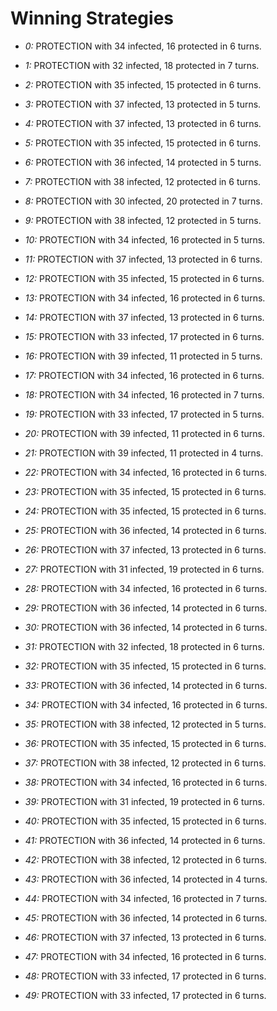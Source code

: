 # Winning Strategies

* _0:_ PROTECTION with 34 infected, 16 protected in 6 turns.


* _1:_ PROTECTION with 32 infected, 18 protected in 7 turns.


* _2:_ PROTECTION with 35 infected, 15 protected in 6 turns.


* _3:_ PROTECTION with 37 infected, 13 protected in 5 turns.


* _4:_ PROTECTION with 37 infected, 13 protected in 6 turns.


* _5:_ PROTECTION with 35 infected, 15 protected in 6 turns.


* _6:_ PROTECTION with 36 infected, 14 protected in 5 turns.


* _7:_ PROTECTION with 38 infected, 12 protected in 6 turns.


* _8:_ PROTECTION with 30 infected, 20 protected in 7 turns.


* _9:_ PROTECTION with 38 infected, 12 protected in 5 turns.


* _10:_ PROTECTION with 34 infected, 16 protected in 5 turns.


* _11:_ PROTECTION with 37 infected, 13 protected in 6 turns.


* _12:_ PROTECTION with 35 infected, 15 protected in 6 turns.


* _13:_ PROTECTION with 34 infected, 16 protected in 6 turns.


* _14:_ PROTECTION with 37 infected, 13 protected in 6 turns.


* _15:_ PROTECTION with 33 infected, 17 protected in 6 turns.


* _16:_ PROTECTION with 39 infected, 11 protected in 5 turns.


* _17:_ PROTECTION with 34 infected, 16 protected in 6 turns.


* _18:_ PROTECTION with 34 infected, 16 protected in 7 turns.


* _19:_ PROTECTION with 33 infected, 17 protected in 5 turns.


* _20:_ PROTECTION with 39 infected, 11 protected in 6 turns.


* _21:_ PROTECTION with 39 infected, 11 protected in 4 turns.


* _22:_ PROTECTION with 34 infected, 16 protected in 6 turns.


* _23:_ PROTECTION with 35 infected, 15 protected in 6 turns.


* _24:_ PROTECTION with 35 infected, 15 protected in 6 turns.


* _25:_ PROTECTION with 36 infected, 14 protected in 6 turns.


* _26:_ PROTECTION with 37 infected, 13 protected in 6 turns.


* _27:_ PROTECTION with 31 infected, 19 protected in 6 turns.


* _28:_ PROTECTION with 34 infected, 16 protected in 6 turns.


* _29:_ PROTECTION with 36 infected, 14 protected in 6 turns.


* _30:_ PROTECTION with 36 infected, 14 protected in 6 turns.


* _31:_ PROTECTION with 32 infected, 18 protected in 6 turns.


* _32:_ PROTECTION with 35 infected, 15 protected in 6 turns.


* _33:_ PROTECTION with 36 infected, 14 protected in 6 turns.


* _34:_ PROTECTION with 34 infected, 16 protected in 6 turns.


* _35:_ PROTECTION with 38 infected, 12 protected in 5 turns.


* _36:_ PROTECTION with 35 infected, 15 protected in 6 turns.


* _37:_ PROTECTION with 38 infected, 12 protected in 6 turns.


* _38:_ PROTECTION with 34 infected, 16 protected in 6 turns.


* _39:_ PROTECTION with 31 infected, 19 protected in 6 turns.


* _40:_ PROTECTION with 35 infected, 15 protected in 6 turns.


* _41:_ PROTECTION with 36 infected, 14 protected in 6 turns.


* _42:_ PROTECTION with 38 infected, 12 protected in 6 turns.


* _43:_ PROTECTION with 36 infected, 14 protected in 4 turns.


* _44:_ PROTECTION with 34 infected, 16 protected in 7 turns.


* _45:_ PROTECTION with 36 infected, 14 protected in 6 turns.


* _46:_ PROTECTION with 37 infected, 13 protected in 6 turns.


* _47:_ PROTECTION with 34 infected, 16 protected in 6 turns.


* _48:_ PROTECTION with 33 infected, 17 protected in 6 turns.


* _49:_ PROTECTION with 33 infected, 17 protected in 6 turns.


